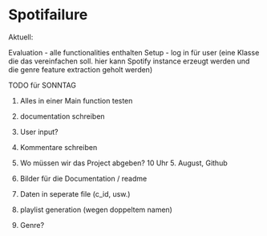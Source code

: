 # Spotifailure


Aktuell: 

Evaluation - alle functionalities enthalten 
Setup - log in für user (eine Klasse die das vereinfachen soll. hier kann Spotify instance erzeugt werden und die genre feature extraction geholt werden)


TODO für SONNTAG 

1) Alles in einer Main function testen 

2) documentation schreiben 

3) User input? 

4) Kommentare schreiben 

5) Wo müssen wir das Project abgeben? 10 Uhr 5. August, Github 

6) Bilder für die Documentation / readme 

7) Daten in seperate file (c_id, usw.) 

8) playlist generation (wegen doppeltem namen) 

9) Genre? 
